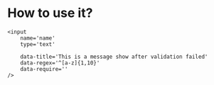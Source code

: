 # How to use it?

	<input
		name='name'
		type='text'

		data-title='This is a message show after validation failed'
		data-regex='^[a-z]{1,10}'
		data-require=''
	/>